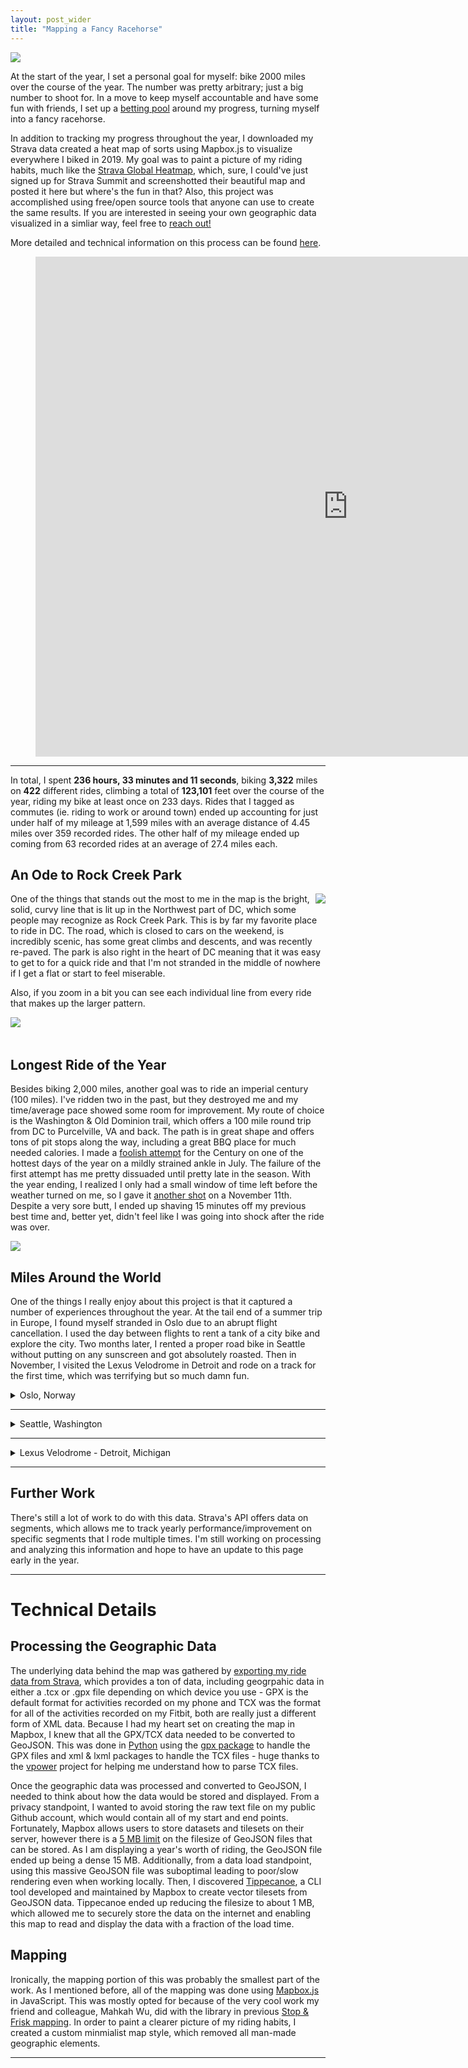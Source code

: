 ```yaml
---
layout: post_wider
title: "Mapping a Fancy Racehorse" 
---
```


![](https://raw.githubusercontent.com/GWarrenn/gwarrenn.github.io/master/images/fancy-racehorse/header.png)

At the start of the year, I set a personal goal for myself: bike 2000 miles over the course of the year. The number was pretty arbitrary; just a big number to shoot for. In a move to keep myself accountable and have some fun with friends, I set up a [betting pool](https://gwarrenn.github.io/A-Terrible-Resolution/) around my progress, turning myself into a fancy racehorse.

In addition to tracking my progress throughout the year, I downloaded my Strava data created a heat map of sorts using Mapbox.js to visualize everywhere I biked in 2019. My goal was to paint a picture of my riding habits, much like the [Strava Global Heatmap](https://www.strava.com/heatmap#7.00/-120.90000/38.36000/hot/all), which, sure, I could've just signed up for Strava Summit and screenshotted their beautiful map and posted it here but where's the fun in that? Also, this project was accomplished using free/open source tools that anyone can use to create the same results. If you are interested in seeing your own geographic data visualized in a simliar way, feel free to <a href="mailto:augustjwarren@gmail.com">reach out!</a>

More detailed and technical information on this process can be found [here](#methods).

<figure class="video_container">
<iframe width="1000" height="800" src="https://raw.githack.com/GWarrenn/fancy-racehorse/master/mapping/index.html" frameborder="0" allowfullscreen="true"></iframe>
</figure>

___

In total, I spent <b>236 hours, 33 minutes and 11 seconds</b>, biking <b>3,322</b> miles on <b>422</b> different rides, climbing a total of <b>123,101</b> feet over the course of the year, riding my bike at least once on 233 days. Rides that I tagged as commutes (ie. riding to work or around town) ended up accounting for just under half of my mileage at 1,599 miles with an average distance of 4.45 miles over 359 recorded rides. The other half of my mileage ended up coming from 63 recorded rides at an average of 27.4 miles each.

## An Ode to Rock Creek Park

<img align="right" src="https://raw.githubusercontent.com/GWarrenn/gwarrenn.github.io/master/images/fancy-racehorse/rock_creek_park.PNG">

One of the things that stands out the most to me in the map is the bright, solid, curvy line that is lit up in the Northwest part of DC, which some people may recognize as Rock Creek Park. This is by far my favorite place to ride in DC. The road, which is closed to cars on the weekend, is incredibly scenic, has some great climbs and descents, and was recently re-paved. The park is also right in the heart of DC meaning that it was easy to get to for a quick ride and that I'm not stranded in the middle of nowhere if I get a flat or start to feel miserable.  

Also, if you zoom in a bit you can see each individual line from every ride that makes up the larger pattern.

<img align="left" src="https://raw.githubusercontent.com/GWarrenn/gwarrenn.github.io/master/images/fancy-racehorse/rock_creek_park_zoom.PNG">

<br clear="left"/>
<br clear="right"/>

## Longest Ride of the Year

Besides biking 2,000 miles, another goal was to ride an imperial century (100 miles). I've ridden two in the past, but they destroyed me and my time/average pace showed some room for improvement. My route of choice is the Washington & Old Dominion trail, which offers a 100 mile round trip from DC to Purcelville, VA and back. The path is in great shape and offers tons of pit stops along the way, including a great BBQ place for much needed calories. I made a [foolish attempt](https://www.strava.com/activities/2630872257) for the Century on one of the hottest days of the year on a mildly strained ankle in July. The failure of the first attempt has me pretty dissuaded until pretty late in the season. With the year ending, I realized I only had a small window of time left before the weather turned on me, so I gave it [another shot](https://www.strava.com/activities/2858466484) on a November 11th. Despite a very sore butt, I ended up shaving 15 minutes off my previous best time and, better yet, didn't feel like I was going into shock after the ride was over.

<img src="https://raw.githubusercontent.com/GWarrenn/gwarrenn.github.io/master/images/fancy-racehorse/century.PNG"/>

## Miles Around the World

One of the things I really enjoy about this project is that it captured a number of experiences throughout the year. At the tail end of a summer trip in Europe, I found myself stranded in Oslo due to an abrupt flight cancellation. I used the day between flights to rent a tank of a city bike and explore the city. Two months later, I rented a proper road bike in Seattle without putting on any sunscreen and got absolutely roasted. Then in November, I visited the Lexus Velodrome in Detroit and rode on a track for the first time, which was terrifying but so much damn fun.

<details>
<summary>Oslo, Norway</summary>
<br>
<img align="middle" src="https://raw.githubusercontent.com/GWarrenn/gwarrenn.github.io/master/images/fancy-racehorse/oslo.PNG"/>
</details>

___

<details>
<summary>Seattle, Washington</summary>
<br>
<img align="middle" src="https://raw.githubusercontent.com/GWarrenn/gwarrenn.github.io/master/images/fancy-racehorse/seattle.png"/>
</details>

___

<details>
<summary>Lexus Velodrome - Detroit, Michigan</summary>
<br>
<img align="middle" src="https://raw.githubusercontent.com/GWarrenn/gwarrenn.github.io/master/images/fancy-racehorse/velodrome.PNG"/>
</details>

___

## Further Work

There's still a lot of work to do with this data. Strava's API offers data on segments, which allows me to track yearly performance/improvement on specific segments that I rode multiple times. I'm still working on processing and analyzing this information and hope to have an update to this page early in the year.

___

<a name="methods"></a>
# Technical Details

## Processing the Geographic Data

The underlying data behind the map was gathered by [exporting my ride data from Strava](https://support.strava.com/hc/en-us/articles/216918437-Exporting-your-Data-and-Bulk-Export), which provides a ton of data, including geogrpahic data in either a .tcx or .gpx file depending on which device you use - GPX is the default format for activities recorded on my phone and TCX was the format for all of the activities recorded on my Fitbit, both are really just a different form of XML data. Because I had my heart set on creating the map in Mapbox, I knew that all the GPX/TCX data needed to be converted to GeoJSON. This was done in [Python](https://github.com/GWarrenn/fancy-racehorse/blob/master/mapping/process_gpx.py) using the [gpx package](https://github.com/tkrajina/gpxpy) to handle the GPX files and xml & lxml packages to handle the TCX files - huge thanks to the [vpower](https://github.com/cast42/vpower/blob/master/vpower.py) project for helping me understand how to parse TCX files.

Once the geographic data was processed and converted to GeoJSON, I needed to think about how the data would be stored and displayed. From a privacy standpoint, I wanted to avoid storing the raw text file on my public Github account, which would contain all of my start and end points. Fortunately, Mapbox allows users to store datasets and tilesets on their server, however there is a [5 MB limit](https://docs.mapbox.com/help/troubleshooting/uploads/#accepted-file-types-and-transfer-limits) on the filesize of GeoJSON files that can be stored. As I am displaying a year's worth of riding, the GeoJSON file ended up being a dense 15 MB. Additionally, from a data load standpoint, using this massive GeoJSON file was suboptimal leading to poor/slow rendering even when working locally. Then, I discovered [Tippecanoe](https://github.com/mapbox/tippecanoe), a CLI tool developed and maintained by Mapbox to create vector tilesets from GeoJSON data. Tippecanoe ended up reducing the filesize to about 1 MB, which allowed me to securely store the data on the internet and enabling this map to read and display the data with a fraction of the load time.  

## Mapping

Ironically, the mapping portion of this was probably the smallest part of the work. As I mentioned before, all of the mapping was done using [Mapbox.js](https://docs.mapbox.com/help/glossary/mapbox-gl-js/) in JavaScript. This was mostly opted for because of the very cool work my friend and colleague, Mahkah Wu, did with the library in previous [Stop & Frisk mapping](https://rawgit.com/mahkah/dc_stop_and_frisk/master/index.html). In order to paint a clearer picture of my riding habits, I created a custom minmialist map style, which removed all man-made geographic elements.

___

